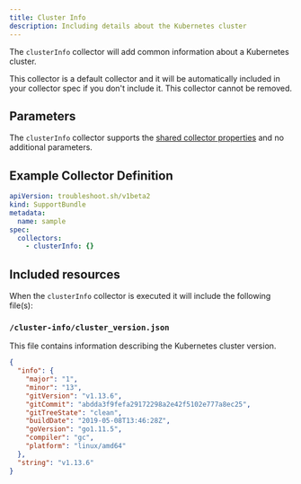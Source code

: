```yaml
---
title: Cluster Info
description: Including details about the Kubernetes cluster
---
```


The `clusterInfo` collector will add common information about a Kubernetes cluster.

This collector is a default collector and it will be automatically included in your collector spec if you don't include it.
This collector cannot be removed.

## Parameters

The `clusterInfo` collector supports the [shared collector properties](https://troubleshoot.sh/docs/collect/collectors/#shared-properties) and no additional parameters.

## Example Collector Definition

```yaml
apiVersion: troubleshoot.sh/v1beta2
kind: SupportBundle
metadata:
  name: sample
spec:
  collectors:
    - clusterInfo: {}
```


## Included resources

When the `clusterInfo` collector is executed it will include the following file(s):

### `/cluster-info/cluster_version.json`

This file contains information describing the Kubernetes cluster version.

```json
{
  "info": {
    "major": "1",
    "minor": "13",
    "gitVersion": "v1.13.6",
    "gitCommit": "abdda3f9fefa29172298a2e42f5102e777a8ec25",
    "gitTreeState": "clean",
    "buildDate": "2019-05-08T13:46:28Z",
    "goVersion": "go1.11.5",
    "compiler": "gc",
    "platform": "linux/amd64"
  },
  "string": "v1.13.6"
}
```
